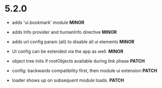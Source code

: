 5.2.0
=====

- adds 'ui.bookmark' module **MINOR**
- adds Info provider and humanInfo directive **MINOR**
- adds url config param (all) to disable all ui elements **MINOR**
- UI config can be extended via the app as well. **MINOR**

- object tree inits if rootObjects available during link phase **PATCH**
- config: backwards compatibility first, then module ui extension **PATCH**
- loader shows up on subsequent module loads. **PATCH**
